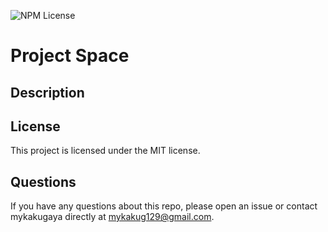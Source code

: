 ![NPM License](https://img.shields.io/static/v1?label=license&message=mit&color=brightgreen)

# Project Space

## Description

## License
This project is licensed under the MIT license.

## Questions
If you have any questions about this repo, please open an issue or contact mykakugaya directly at mykakug129@gmail.com.